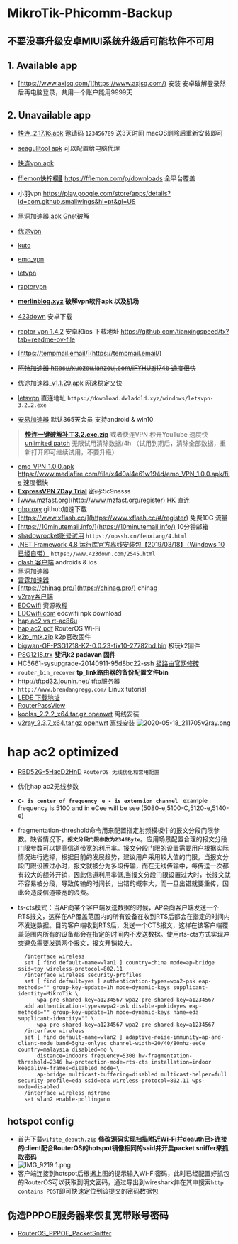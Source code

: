 # MikroTik-Phicomm-Backup
##  不要没事升级安卓MIUI系统升级后可能软件不可用
##   1. Available app
* [https://www.axjsq.com/](https://www.axjsq.com/) 安装 安卓破解登录然后再电脑登录，共用一个账户能用9999天

## 2. Unavailable app

* [快连_2.17.16.apk](https://i11.lanzoug.com/1225110093566871bb/2022/12/14/8d7b0f7103fd3d74666b4a96a96dcef5.apk?st=M7r9lxFn95zTHvuOQ1YAsg&e=1671940728&b=ALFa2lfHUrJQugL_aA7tS6QfMCLcHhlTDU19YZwcuXm1TNgAuVGVRYlYtX2gCIgRr&fi=93566871&pid=116-30-196-126&up=2&mp=1&co=1)  邀请码 `123456789` 送3天时间 macOS删除后重新安装即可
* [seagulltool apk](https://seagulltool.web.app/index-zh.html) 可以配置给电脑代理
* [快连vpn.apk](https://i11.lanzoug.com/1219090093566871bb/2022/12/14/8d7b0f7103fd3d74666b4a96a96dcef5.apk?st=X6syo_GbymWVYGyRJOwx1A&e=1671414826&b=CLkLiwCQUbFQul6jVe1U71SfXONU1QGWBQlbZAApVGdWMwslBjdRYlUuUmVWdlI9&fi=93566871&pid=113-118-147-168&up=2&mp=1&co=1)
* [fflemon快柠檬🍋](https://fflemon.com/p/downloads) https://fflemon.com/p/downloads  全平台覆盖

* 小羽vpn https://play.google.com/store/apps/details?id=com.github.smallwings&hl=pt&gl=US
* [黑洞加速器.apk Gnet破解](https://www.mediafire.com/file/lm5yeexi0565hur/%25E9%25BB%2591%25E6%25B4%259E%25E5%258A%25A0%25E9%2580%259F%25E5%2599%25A8_v4.3.1.apk/file)

* [优途vpn](https://www.youtuvpn.co/index.html)

* [kuto](https://www.kutogroup.com/apps/zh-vpn.html)

* [emo_vpn](https://emo001.club/#/Download?category=Mac)

* [letvpn](https://letsvpn.world/)

* [raptorvpn](http://raptorvpn.net/#/index/info)

* [**merlinblog.xyz**](https://merlinblog.xyz/wiki/freess.html) **破解vpn软件apk 以及机场**

* [423down](https://www.423down.com/apk) 安卓下载
* [raptor vpn 1.4.2](www.sky77.cc) 安卓和ios 下载地址 https://github.com/tianxingspeed/tx?tab=readme-ov-file
* [https://tempmail.email/](https://tempmail.email/)
  
* ~~[阿特加速器](atevpn.tk)  https://xuezou.lanzouj.com/iFYHUzj174b 速度很快~~
* [优途加速器_v1.1.29.apk](https://www.mediafire.com/file/fi7337flmt32fxd/%25E4%25BC%2598%25E9%2580%2594%25E5%258A%25A0%25E9%2580%259F%25E5%2599%25A8_v1.1.29.apk/file) 网速稳定又快
* [letsvpn](https://letsvpn.world/)  直连地址 `https://download.dwladold.xyz/windows/letsvpn-3.2.2.exe`
* [安易加速器](https://www.anyi8.com/)  默认365天会员 支持android & win10
 >  [**快连一键破解补丁3.2.exe.zip**](https://www.mediafire.com/file/wuyxj0pb4y3sgpi/%25E5%25BF%25AB%25E8%25BF%259E%25E4%25B8%2580%25E9%2594%25AE%25E7%25A0%25B4%25E8%25A7%25A3%25E8%25A1%25A5%25E4%25B8%25813.2.exe.zip/file)
 >  或者快连VPN 秒开YouTube 速度快  [unlimited patch](https://github.com/codewindy/Mikrotik-Phicomm-Backup/blob/master/%E5%BF%AB%E8%BF%9E%E4%B8%80%E9%94%AE%E7%A0%B4%E8%A7%A3%E8%A1%A5%E4%B8%813.2.exe)
 >  无限试用清除数据/4h  （试用到期后，清除全部数据，重新打开即可继续试用，不要升级）</br>

* [emo_VPN_1.0.0.apk](https://disk.yandex.ru/d/sSD6sJCr4Cao3A) https://www.mediafire.com/file/x4d0al4e61w194d/emo_VPN_1.0.0.apk/file 速度很快
* [**ExpressVPN 7Day Trial**](https://wwi.lanzoui.com/iERFMqseu6j) 密码:5c9nssss
* [www.mzfast.org](http://www.mzfast.org/register) HK 直连
* [ghproxy](https://ghproxy.com/) github加速下载
* [https://www.xflash.cc/](https://www.xflash.cc/#/register) 免费10G 流量
* [https://10minutemail.info/](https://10minutemail.info/) 10分钟邮箱
* [shadowrocket账号试用](https://opssh.cn/fenxiang/4.html) `https://opssh.cn/fenxiang/4.html`
* [.NET Framework 4.8 运行库官方离线安装包【2019/03/18】（Windows 10 已经自带）](https://download.visualstudio.microsoft.com/download/pr/014120d7-d689-4305-befd-3cb711108212/0fd66638cde16859462a6243a4629a50/ndp48-x86-x64-allos-enu.exe) `https://www.423down.com/2545.html`
* [clash 客户端](https://docs.cfw.lbyczf.com/) androids & ios
* [黑洞加速器](https://www.heidongfast.com/)
* [雷霆加速器](https://www.rufrsp.com/)
* [https://chinag.pro/](https://chinag.pro/) chinag
* [v2ray客户端](https://tlanyan.me/v2ray-clients-download/)
* [EDCwifi](https://www.edcwifi.com.cn/resources) 资源教程
* [EDCwifi.com](https://download.edcwifi.com/index.php?title=MikroTik%E6%89%8B%E5%86%8C) edcwifi npk download
* [hap ac2 vs rt-ac86u](http://routerchart.com/compare/mikrotik-routerboard-hap-ac-rb962uigs-5hact2hnt-151,asus-rt-ac86u-rt-ac86u-369)
* [hap ac2.pdf](https://www.edcwifi.com.cn/project/afc_api/Public/Uploads/2019-10-17/5da816a82f565.pdf) RouterOS Wi-Fi
* [k2p_mtk.zip](https://www.mingjinglu.com/write/548.html)  k2p官改固件
* [bigwan-GF-PSG1218-K2-0.0.23-fix10-27782bd.bin](http://dl.geewan.com/ )   极玩k2固件
* [PSG1218.trx](https://github.com/hanwckf/rt-n56u/releases )  **斐讯k2 padavan 固件**
* HC5661-sysupgrade-20140911-95d8bc22-ssh [极路由官网修砖](http://www.hiwifi.com/service_faq?id=62&article_id=34)
* `router_bin_recover`   **tp_link路由器的备份配置文件bin**
* http://tftpd32.jounin.net/  tftp服务器
* `http://www.brendangregg.com/` Linux tutorial
* [LEDE 下载地址](http://firmware.koolshare.cn/LEDE_X64_fw867/)
* [RouterPassView](https://www.nirsoft.net/utils/router_password_recovery.html)
* [koolss_2.2.2_x64.tar.gz openwrt](https://github.com/codewindy/Mikrotik-Phicomm-Backup/blob/master/koolss_2.2.2_x64.tar.gz) 离线安装 
* [v2ray_2.3.7_x64.tar.gz openwrt](https://github.com/codewindy/Mikrotik-Phicomm-Backup/blob/master/v2ray_2.3.7_x64.tar.gz) 离线安装
  ![2020-05-18_211705v2ray.png](https://i.loli.net/2020/05/18/EWYZBStAOx9wkDi.png)

# hap ac2 optimized

* [RBD52G-5HacD2HnD](https://codewindy.github.io/2020/04/18/RouterOS-Optimized/) `RouterOS 无线优化和常用配置`

* 优化hap ac2无线参数

* **`C- is center of frequency ` `e - is extension channel `**  example : frequency is 5100 and in eCee will be see (5080-e,5100-C,5120-e,5140-e)

* fragmentation-threshold命令用来配置指定射频模板中的报文分段门限参数。缺省情况下，**`报文分段门限参数为2346Byte`**。应用场景配置合理的报文分段门限参数可以提高信道带宽的利用率。报文分段门限的设置需要用户根据实际情况进行选择，根据目前的发展趋势，建议用户采用较大值的门限。当报文分段门限设置过小时，报文就被分为多段传输，而在无线传输中，每传送一次都有较大的额外开销，因此信道利用率低,当报文分段门限设置过大时，长报文就不容易被分段，导致传输的时间长，出错的概率大，而一旦出错就要重传，因此会造成信道带宽的浪费。

* ts-cts模式：当AP向某个客户端发送数据的时候，AP会向客户端发送一个RTS报文，这样在AP覆盖范围内的所有设备在收到RTS后都会在指定的时间内不发送数据。目的客户端收到RTS后，发送一个CTS报文，这样在该客户端覆盖范围内所有的设备都会在指定的时间内不发送数据。使用rts-cts方式实现冲突避免需要发送两个报文，报文开销较大。

  ```shell
    /interface wireless
    set [ find default-name=wlan1 ] country=china mode=ap-bridge ssid=tpy wireless-protocol=802.11
    /interface wireless security-profiles
    set [ find default=yes ] authentication-types=wpa2-psk eap-methods="" group-key-update=1h mode=dynamic-keys supplicant-identity=MikroTik \
        wpa-pre-shared-key=a1234567 wpa2-pre-shared-key=a1234567
    add authentication-types=wpa2-psk disable-pmkid=yes eap-methods="" group-key-update=1h mode=dynamic-keys name=eda supplicant-identity="" \
        wpa-pre-shared-key=a1234567 wpa2-pre-shared-key=a1234567
    /interface wireless
    set [ find default-name=wlan2 ] adaptive-noise-immunity=ap-and-client-mode band=5ghz-onlyac channel-width=20/40/80mhz-eeCe country=malaysia disabled=no \
        distance=indoors frequency=5300 hw-fragmentation-threshold=2346 hw-protection-mode=rts-cts installation=indoor keepalive-frames=disabled mode=\
        ap-bridge multicast-buffering=disabled multicast-helper=full security-profile=eda ssid=eda wireless-protocol=802.11 wps-mode=disabled
    /interface wireless nstreme
    set wlan2 enable-polling=no
  ```

## hotspot config

* 首先下载`wifite_deauth.zip` **修改源码实现扫描附近Wi-Fi并deauth已>连接的client配合RouterOS的hotspot镜像相同的ssid并开启packet sniffer来抓取密码**
* ![IMG_9219 _1_.png](https://i.loli.net/2020/08/31/zO68KxwlGdZaSyi.png)
* 客户端连接到hotspot后根据上图的提示输入Wi-Fi密码，此时已经配置好抓包的RouterOS可以获取到明文密码，通过导出到wireshark并在其中搜索`http contains POST`即可快速定位到该提交的密码数据包  

## 伪造PPPOE服务器来恢复宽带账号密码

* [RouterOS_PPPOE_PacketSniffer](https://codewindy.github.io/2018/05/01/RouterOS_PPPOE_PacketSniffer/)
